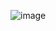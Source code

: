 ![image](https://github.com/SullyC25/SundarbansLandUse/assets/160886905/45e1cfac-9367-46f1-8c61-2d85edc6b487)
